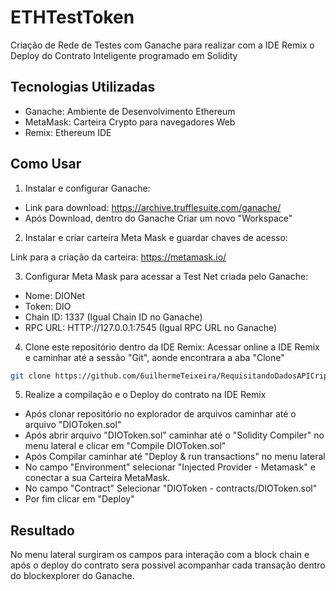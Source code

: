 # ETHTestToken
Criação de Rede de Testes com Ganache para realizar com a IDE Remix o Deploy do Contrato Inteligente programado em Solidity 

## Tecnologias Utilizadas

- Ganache: Ambiente de Desenvolvimento Ethereum
- MetaMask: Carteira Crypto para navegadores Web
- Remix: Ethereum IDE

## Como Usar

1. Instalar e configurar Ganache:
- Link para download: https://archive.trufflesuite.com/ganache/
- Após Download, dentro do Ganache Criar um novo "Workspace"

2. Instalar e criar carteira Meta Mask e guardar chaves de acesso:

Link para a criação da carteira: https://metamask.io/

3. Configurar Meta Mask para acessar a Test Net criada pelo Ganache:
-   Nome: DIONet
-   Token: DIO
-   Chain ID: 1337 (Igual Chain ID no Ganache)
-   RPC URL: HTTP://127.0.0.1:7545 (Igual RPC URL no Ganache)


4. Clone este repositório dentro da IDE Remix:
Acessar online a IDE Remix e caminhar até a sessão "Git", aonde encontrara a aba "Clone"

```bash
git clone https://github.com/6uilhermeTeixeira/RequisitandoDadosAPICriptomoedas.git
```

5. Realize a compilação e o Deploy do contrato na IDE Remix
- Após clonar repositório no explorador de arquivos caminhar até o arquivo "DIOToken.sol"
- Após abrir arquivo "DIOToken.sol" caminhar até o "Solidity Compiler" no menu lateral e clicar em "Compile DIOToken.sol"
- Após Compilar caminhar até "Deploy & run transactions" no menu lateral
- No campo "Environment" selecionar "Injected Provider - Metamask" e conectar a sua Carteira MetaMask.
- No campo "Contract" Selecionar "DIOToken - contracts/DIOToken.sol"
- Por fim clicar em "Deploy"

## Resultado

No menu lateral surgiram os campos para interação com a block chain e após o deploy do contrato sera possivel acompanhar cada transação dentro do blockexplorer do Ganache.

